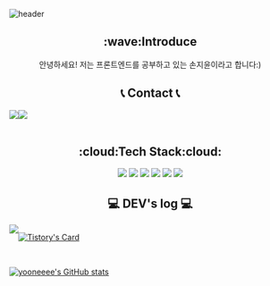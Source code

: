 ![header](https://capsule-render.vercel.app/api?type=waving&color=timeGradient&height=150&section=header&text=Yooneeee's%20GitHub&fontSize=70&animation=twinkling&fontAlignY=55)
<div align="center"><h2>:wave:Introduce</h2>
안녕하세요! 저는 프론트엔드를 공부하고 있는 손지윤이라고 합니다:)</div>
<div align="center">
  <h2>📞 Contact 📞</h2>
<div style="display:flex; flex-direction:row;">
    <a href="https://www.instagram.com/ji_yo_oneee/">
        <img src="https://img.shields.io/badge/Instagram-E4405F?style=for-the-badge&logo=Instagram&logoColor=white"> 
    </a>
    <a href="mailto:sjy4489@gmail.com">
        <img src="https://img.shields.io/badge/Gmail-EA4335?style=for-the-badge&logo=Gmail&logoColor=white"> 
    </a>
</div><br>

</div>

<div align="center"><h2>:cloud:Tech Stack:cloud:</h2>
  <img src="https://img.shields.io/badge/HTML5-E34F26?style=flat&logo=HTML5&logoColor=white" />
	<img src="https://img.shields.io/badge/CSS3-1572B6?style=flat&logo=CSS3&logoColor=white" />
  <img src="https://img.shields.io/badge/JavaScript-F7DF1E?style=flat&logo=JavaScript&logoColor=white" />
	<img src="https://img.shields.io/badge/REACT-61DAFB?style=flat&logo=REACT&logoColor=white" />
  <img src="https://img.shields.io/badge/Redux-764ABC?style=flat&logo=Redux&logoColor=white" />
  <img src="https://img.shields.io/badge/styled-components-DB7093?style=flat&logo=styled-components&logoColor=white" />
  
</div>

<div align="center">
  <h2>💻 DEV's log 💻</h2>
<div style="display:flex; flex-direction:row;">
    <a href="https://yooneeee.tistory.com">
        <img src="https://img.shields.io/badge/Tistory-000000?style=for-the-badge&logo=Tistory&logoColor=white"> 
    </a>
  
[![Tistory's Card](https://github-readme-tistory-card.vercel.app/api?name=yooneeee&theme=default)](https://yooneeee.tistory.com)
</div><br>
</div>


[![yooneeee's GitHub stats](https://github-readme-stats.vercel.app/api?username=yooneeee&include_all_commits=true&theme=nord&hide_border=true&count_private=true)](https://github.com/yooneeee/github-readme-stats)

<!--
**yooneeee/yooneeee** is a ✨ _special_ ✨ repository because its `README.md` (this file) appears on your GitHub profile.

Here are some ideas to get you started:

- 🔭 I’m currently working on ...
- 🌱 I’m currently learning ...
- 👯 I’m looking to collaborate on ...
- 🤔 I’m looking for help with ...
- 💬 Ask me about ...
- 📫 How to reach me: ...
- 😄 Pronouns: ...
- ⚡ Fun fact: ...
-->

